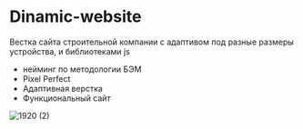 # Dinamic-website
Вестка сайта строительной компании с адаптивом под разные размеры устройства, и библиотеками js

- нейминг по методологии БЭМ
- Pixel Perfect
- Адаптивная верстка
- Функциональный сайт



![1920 (2)](https://user-images.githubusercontent.com/110188693/226854150-59ed9d22-2150-4ea7-a4ae-a0ecae78048b.jpg)
